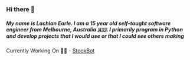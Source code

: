 ### Hi there 👋
##### My name is Lachlan Earle. I am a 15 year old self-taught software engineer from Melbourne, Australia :australia:. I primarily program in Python and develop projects that I would use or that I could see others making

Currently Working On :man_technologist: - [StockBot](https://github.com/LachlanEarle04/StockBot)
